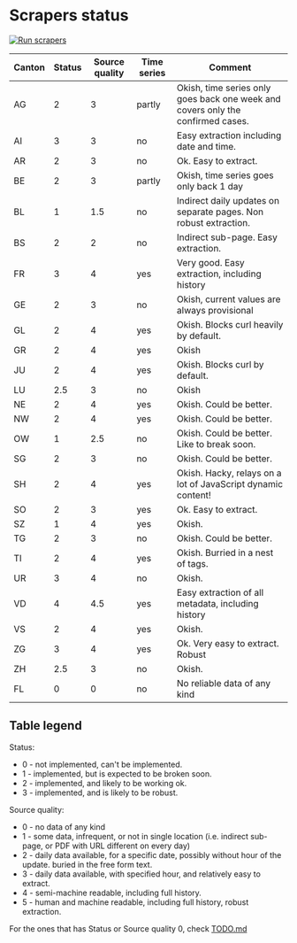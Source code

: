 # Scrapers status

[![Run scrapers](https://github.com/openZH/covid_19/workflows/Run%20scrapers/badge.svg)](https://github.com/openZH/covid_19/actions?query=workflow%3A%22Run+scrapers%22)

| Canton | Status | Source quality | Time series | Comment                                                                         |
| ------ | ------ | -------------- | ------------| ------------------------------------------------------------------------------- |
| AG     | 2      | 3              | partly      | Okish, time series only goes back one week and covers only the confirmed cases. |
| AI     | 3      | 3              | no          | Easy extraction including date and time.                                        |
| AR     | 2      | 3              | no          | Ok. Easy to extract.                                                            |
| BE     | 2      | 3              | partly      | Okish, time series goes only back 1 day                                         |
| BL     | 1      | 1.5            | no          | Indirect daily updates on separate pages. Non robust extraction.                |
| BS     | 2      | 2              | no          | Indirect sub-page. Easy extraction.                                             |
| FR     | 3      | 4              | yes         | Very good. Easy extraction, including history                                   |
| GE     | 2      | 3              | no          | Okish, current values are always provisional                                    |
| GL     | 2      | 4              | yes         | Okish. Blocks curl heavily by default.                                          |
| GR     | 2      | 4              | yes         | Okish                                                                           |
| JU     | 2      | 4              | yes         | Okish. Blocks curl by default.                                                  |
| LU     | 2.5    | 3              | no          | Okish                                                                           |
| NE     | 2      | 4              | yes         | Okish. Could be better.                                                         |
| NW     | 2      | 4              | yes         | Okish. Could be better.                                                         |
| OW     | 1      | 2.5            | no          | Okish. Could be better. Like to break soon.                                     |
| SG     | 2      | 3              | no          | Okish. Could be better.                                                         |
| SH     | 2      | 4              | yes         | Okish. Hacky, relays on a lot of JavaScript dynamic content!                    |
| SO     | 2      | 3              | yes         | Ok. Easy to extract.                                                            |
| SZ     | 1      | 4              | yes         | Okish.                                                                          |
| TG     | 2      | 3              | no          | Okish. Could be better.                                                         |
| TI     | 2      | 4              | yes         | Okish. Burried in a nest of tags.                                               |
| UR     | 3      | 4              | no          | Okish.                                                                          |
| VD     | 4      | 4.5            | yes         | Easy extraction of all metadata, including history                              |
| VS     | 2      | 4              | yes         | Okish.                                                                          |
| ZG     | 3      | 4              | yes         | Ok. Very easy to extract. Robust                                                |
| ZH     | 2.5    | 3              | no          | Okish.                                                                          |
| FL     | 0      | 0              | no          | No reliable data of any kind                                                    |

## Table legend

Status:
  * 0 - not implemented, can't be implemented.
  * 1 - implemented, but is expected to be broken soon.
  * 2 - implemented, and likely to be working ok.
  * 3 - implemented, and is likely to be robust.

Source quality:
  * 0 - no data of any kind
  * 1 - some data, infrequent, or not in single location (i.e. indirect sub-page, or PDF with URL different on every day)
  * 2 - daily data available, for a specific date, possibly without hour of the update. buried in the free form text.
  * 3 - daily data available, with specified hour, and relatively easy to extract.
  * 4 - semi-machine readable, including full history.
  * 5 - human and machine readable, including full history, robust extraction.

For the ones that has Status or Source quality 0, check [TODO.md](TODO.md)
